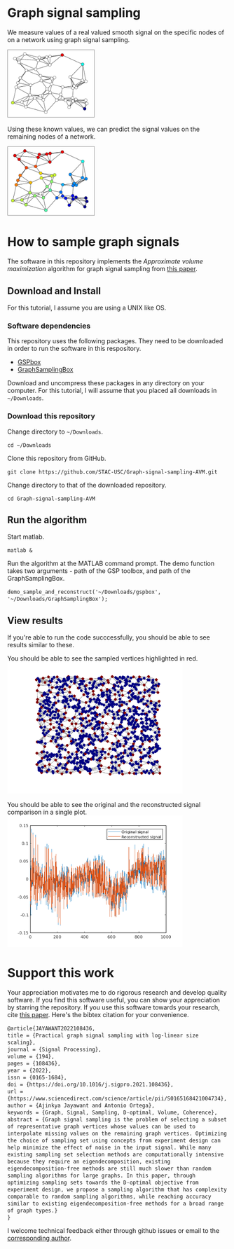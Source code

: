 # Graph signal sampling

We measure values of a real valued smooth signal on the specific nodes of on a network using graph signal sampling.

<img src="figures/samples.png" alt="" width="200">

Using these known values, we can predict the signal values on the remaining nodes of a network.

<img src="figures/signal.png" alt="" width="200">

# How to sample graph signals

The software in this repository implements the *Approximate volume maximization* algorithm for graph signal sampling from [this paper](https://www.sciencedirect.com/science/article/pii/S0165168421004734).

## Download and Install

For this tutorial, I assume you are using a UNIX like OS.

### Software dependencies

This repository uses the following packages. They need to be downloaded in order to run the software in this respository.
- [GSPbox](https://github.com/epfl-lts2/gspbox/releases/latest)
- [GraphSamplingBox](https://archive.softwareheritage.org/browse/directory/e27b8849b4845e050049b1ceae73520a54a7c9f5/?origin_url=https://hal.archives-ouvertes.fr/hal-02960713&revision=3dc10882e6c8e08939d75c364a99a5b4270992e3&snapshot=834da05eaba8d5fd214a05d722acc017d17826dd)

Download and uncompress these packages in any directory on your computer. For this tutorial, I will assume that you placed all downloads in `~/Downloads`.

### Download this repository

Change directory to `~/Downloads`.
```
cd ~/Downloads
```

Clone this repository from GitHub.
```
git clone https://github.com/STAC-USC/Graph-signal-sampling-AVM.git
```

Change directory to that of the downloaded repository.
```
cd Graph-signal-sampling-AVM
```

## Run the algorithm

Start matlab.
```
matlab &
```

Run the algorithm at the MATLAB command prompt. The demo function takes two arguments - path of the GSP toolbox, and path of the GraphSamplingBox.
```
demo_sample_and_reconstruct('~/Downloads/gspbox', '~/Downloads/GraphSamplingBox');
```

## View results
If you're able to run the code succcessfully, you should be able to see results similar to these.

You should be able to see the sampled vertices highlighted in red.
<img src="figures/samples_from_simulation.png" alt="" width="400">

You should be able to see the original and the reconstructed signal comparison in a single plot.
<img src="figures/original_reconstructed_signal_superimpose.png" alt="" width="400">

# Support this work

Your appreciation motivates me to do rigorous research and develop quality software. If you find this software useful, you can show your appreciation by starring the repository. If you use this software towards your research, cite [this paper](https://www.sciencedirect.com/science/article/pii/S0165168421004734). Here's the bibtex citation for your convenience.

```
@article{JAYAWANT2022108436,
title = {Practical graph signal sampling with log-linear size scaling},
journal = {Signal Processing},
volume = {194},
pages = {108436},
year = {2022},
issn = {0165-1684},
doi = {https://doi.org/10.1016/j.sigpro.2021.108436},
url = {https://www.sciencedirect.com/science/article/pii/S0165168421004734},
author = {Ajinkya Jayawant and Antonio Ortega},
keywords = {Graph, Signal, Sampling, D-optimal, Volume, Coherence},
abstract = {Graph signal sampling is the problem of selecting a subset of representative graph vertices whose values can be used to interpolate missing values on the remaining graph vertices. Optimizing the choice of sampling set using concepts from experiment design can help minimize the effect of noise in the input signal. While many existing sampling set selection methods are computationally intensive because they require an eigendecomposition, existing eigendecomposition-free methods are still much slower than random sampling algorithms for large graphs. In this paper, through optimizing sampling sets towards the D-optimal objective from experiment design, we propose a sampling algorithm that has complexity comparable to random sampling algorithms, while reaching accuracy similar to existing eigendecomposition-free methods for a broad range of graph types.}
}
```

I welcome technical feedback either through github issues or email to the [corresponding author](https://arxiv.org/pdf/2102.10506.pdf).
